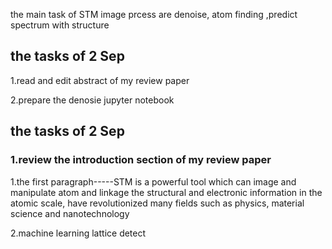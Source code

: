 the main task of STM image prcess are denoise, atom finding ,predict spectrum with structure

## the tasks of 2 Sep

1.read and edit abstract of my review paper

2.prepare the denosie jupyter notebook

## the tasks of 2 Sep

### 1.review the introduction section of my review paper

1.the first paragraph-----STM is a powerful tool which can image and manipulate atom and linkage the structural and electronic information in the atomic scale, have revolutionized many fields such as physics, material science and nanotechnology

2.machine learning lattice detect
